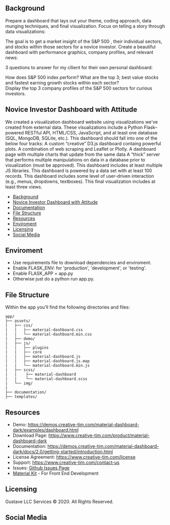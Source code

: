 ## Background

Prepare a dashboard that lays out your theme, coding approach, data munging techniques, and final visualization. Focus on telling a story through data visualizations:

The goal is to get a market insight of the S&P 500 , their individual sectors, and stocks within those sectors for a novice investor. Create a beautiful dashboard with performance graphics, company profiles, and relevant news:

3 questions to answer for my cllient for their own personal dashboard: 

How does S&P 500 index perform? 
What are the top 3;  best value stocks and  fastest earning growth stocks within each sector?  
Display the top 3 company profiles of the S&P 500 sectors for curious investors.


## Novice Investor Dashboard with Attitude

We created a visualization dashboard website using visualizations we've created from external data. 
These visualizations include a Python Flask–powered RESTful API, HTML/CSS, JavaScript, and at least one database (SQL, MongoDB, SQLite, etc.). 
This dashboard should fall into one of the below four tracks: 
A custom “creative” D3.js dashboard containg powerful plots. 
A combination of web scraping and Leaflet or Plotly.
A dashboard page with multiple charts that update from the same data
A “thick” server that performs multiple manipulations on data in a database prior to visualization (must be approved).
This dashboard includes at least multiple JS libraries.
This dashboard is powered by a data set with at least 100 records.
This dashboard includes some level of user-driven interaction (e.g., menus, dropdowns, textboxes).
This final visualization includes at least three views. 


* [Background](#background) 
* [Novice Investor Dashboard with Attitude](#novice-Investor-dashboard-with-attitude)
* [Documentation](#documentation)
* [File Structure](#file-structure)
* [Resources](#resources)
* [Enviroment](#enviroment)
* [Licensing](#licensing)
* [Social Media](#social-media)

## Enviroment
* Use requirements file to download dependencies and enviroment. 
* Enable FLASK_ENV: for 'production', 'development', or 'testing'.
* Enable FLASK_APP = app.py
* Otherwise just do a python run app.py. 


## File Structure
Within the app you'll find the following directories and files:

```
app/
├── assets/
|   ├── css/
|   |   ├── material-dashboard.css
|   |   └── material-dashboard.min.css
|   ├── demo/
|   ├── js/
|   |   ├── plugins
|   |   ├── core
|   |   ├── material-dashboard.js
|   |   ├── material-dashboard.js.map
|   |   └── material-dashboard.min.js
|   ├── scss/
|   |    ├── material-dashboard
|   |    └── material-dashboard.scss
|   └── img/
|
├── documentation/
├── templates/

```
## Resources
- Demo: <https://demos.creative-tim.com/material-dashboard-dark/examples/dashboard.html>
- Download Page: <https://www.creative-tim.com/product/material-dashboard-dark>
- Documentation: <https://demos.creative-tim.com/material-dashboard-dark/docs/2.0/getting-started/introduction.html>
- License Agreement: <https://www.creative-tim.com/license>
- Support: <https://www.creative-tim.com/contact-us>
- Issues: [Github Issues Page](https://github.com/creativetimofficial/material-dashboard/issues)
- [Material Kit](https://www.creative-tim.com/product/material-kit?ref=github-md-free) - For Front End Development



## Licensing

Gustave LLC Services © 2020. All Rights Reserved.

## Social Media

